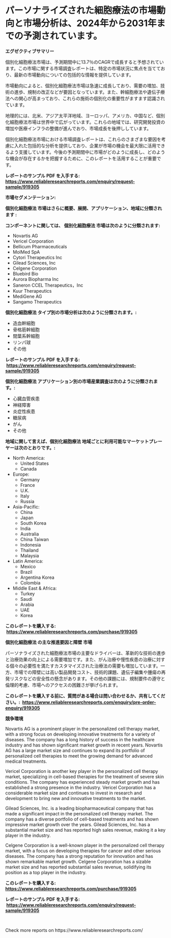 <p><h1>パーソナライズされた細胞療法の市場動向と市場分析は、2024年から2031年までの予測されています。</h1></p><p><strong>エグゼクティブサマリー</strong></p>
<p><p>個別化細胞療法市場は、予測期間中に13.7％のCAGRで成長すると予想されています。この市場に関する市場調査レポートは、特定の市場状況に焦点を当てており、最新の市場動向についての包括的な情報を提供しています。</p><p>市場動向によると、個別化細胞療法市場は急速に成長しており、需要の増加、技術の進歩、規制の改正などが要因となっています。また、幹細胞療法や遺伝子療法への関心が高まっており、これらの施術の個別化の重要性がますます認識されています。</p><p>地理的には、北米、アジア太平洋地域、ヨーロッパ、アメリカ、中国など、個別化細胞療法市場は世界中で広がっています。これらの地域では、研究開発投資の増加や医療インフラの整備が進んでおり、市場成長を後押ししています。</p><p>個別化細胞療法市場における市場調査レポートは、これらのさまざまな要因を考慮に入れた包括的な分析を提供しており、企業が市場の機会を最大限に活用できるよう支援しています。今後の予測期間中に市場がどのように成長し、どのような機会が存在するかを把握するために、このレポートを活用することが重要です。</p></p>
<p><strong>レポートのサンプル PDF を入手する: <a href="https://www.reliableresearchreports.com/enquiry/request-sample/919305">https://www.reliableresearchreports.com/enquiry/request-sample/919305</a></strong></p>
<p><strong>市場セグメンテーション:</strong></p>
<p><strong> 個別化細胞療法 市場はさらに概要、展開、アプリケーション、地域に分類されます :</strong></p>
<p><strong>コンポーネントに関しては、 個別化細胞療法 市場は次のように分類されます: &nbsp;</strong></p>
<p><ul><li>Novartis AG</li><li>Vericel Corporation</li><li>Bellicum Pharmaceuticals</li><li>MolMed SpA</li><li>Cytori Therapeutics Inc</li><li>Gilead Sciences, Inc</li><li>Celgene Corporation</li><li>Bluebird Bio</li><li>Aurora Biopharma Inc</li><li>Saneron CCEL Therapeutics，Inc</li><li>Kuur Therapeutics</li><li>MediGene AG</li><li>Sangamo Therapeutics</li></ul></p>
<p><strong> 個別化細胞療法 タイプ別の市場分析は次のように分類されます。:</strong></p>
<p><ul><li>造血幹細胞</li><li>骨格筋幹細胞</li><li>間葉系幹細胞</li><li>リンパ球</li><li>その他</li></ul></p>
<p><strong>レポートのサンプル PDF を入手する: &nbsp;<a href="https://www.reliableresearchreports.com/enquiry/request-sample/919305">https://www.reliableresearchreports.com/enquiry/request-sample/919305</a></strong></p>
<p><strong> 個別化細胞療法 アプリケーション別の市場産業調査は次のように分類されます。:</strong></p>
<p><ul><li>心臓血管疾患</li><li>神経障害</li><li>炎症性疾患</li><li>糖尿病</li><li>がん</li><li>その他</li></ul></p>
<p><strong>地域に関して言えば、個別化細胞療法 地域ごとに利用可能なマーケットプレーヤーは次のとおりです。:</strong></p>
<p><ul>
    <li>
        North America:
        <ul>
            <li>United States</li>
            <li>Canada</li>
        </ul>
    </li>
    <li>
        Europe:
        <ul>
            <li>Germany</li>
            <li>France</li>
            <li>U.K.</li>
            <li>Italy</li>
            <li>Russia</li>
        </ul>
    </li>
    <li>
        Asia-Pacific:
        <ul>
            <li>China</li>
            <li>Japan</li>
            <li>South Korea</li>
            <li>India</li>
            <li>Australia</li>
            <li>China Taiwan</li>
            <li>Indonesia</li>
            <li>Thailand</li>
            <li>Malaysia</li>
        </ul>
    </li>
    <li>
        Latin America:
        <ul>
            <li>Mexico</li>
            <li>Brazil</li>
            <li>Argentina Korea</li>
            <li>Colombia</li>
        </ul>
    </li>
    <li>
        Middle East & Africa:
        <ul>
            <li>Turkey</li>
            <li>Saudi</li>
            <li>Arabia</li>
            <li>UAE</li>
            <li>Korea</li>
        </ul>
    </li>
    </ul></p>
<p><strong>このレポートを購入する: &nbsp;<a href="https://www.reliableresearchreports.com/purchase/919305">https://www.reliableresearchreports.com/purchase/919305</a></strong></p>
<p><strong>個別化細胞療法 の主な推進要因と障壁 市場</strong></p>
<p><p>パーソナライズされた細胞療法市場の主要なドライバーは、革新的な技術の進歩と治療効果の向上による需要増加です。また、がん治療や慢性疾患の治療に対する個々の必要性を満たすカスタマイズされた治療法の需要も増加しています。一方、市場での障壁には高い製品開発コスト、技術的課題、遺伝子編集や腫瘍の再発リスクなどの安全性の懸念があります。その他の課題には、規制要件の遵守と倫理的考慮、市場へのアクセスの困難さが挙げられます。</p></p>
<p><strong>このレポートを購入する前に、質問がある場合は問い合わせるか、共有してください。:&nbsp; <a href="https://www.reliableresearchreports.com/enquiry/pre-order-enquiry/919305">https://www.reliableresearchreports.com/enquiry/pre-order-enquiry/919305</a></strong></p>
<p><strong>競争環境</strong></p>
<p><p>Novartis AG is a prominent player in the personalized cell therapy market, with a strong focus on developing innovative treatments for a variety of diseases. The company has a long history of success in the healthcare industry and has shown significant market growth in recent years. Novartis AG has a large market size and continues to expand its portfolio of personalized cell therapies to meet the growing demand for advanced medical treatments.</p><p>Vericel Corporation is another key player in the personalized cell therapy market, specializing in cell-based therapies for the treatment of severe skin conditions. The company has experienced steady market growth and has established a strong presence in the industry. Vericel Corporation has a considerable market size and continues to invest in research and development to bring new and innovative treatments to the market.</p><p>Gilead Sciences, Inc. is a leading biopharmaceutical company that has made a significant impact in the personalized cell therapy market. The company has a diverse portfolio of cell-based treatments and has shown impressive market growth over the years. Gilead Sciences, Inc. has a substantial market size and has reported high sales revenue, making it a key player in the industry.</p><p>Celgene Corporation is a well-known player in the personalized cell therapy market, with a focus on developing therapies for cancer and other serious diseases. The company has a strong reputation for innovation and has shown remarkable market growth. Celgene Corporation has a sizable market size and has reported substantial sales revenue, solidifying its position as a top player in the industry.</p></p>
<p><strong>このレポートを購入する: &nbsp; <a href="https://www.reliableresearchreports.com/purchase/919305">https://www.reliableresearchreports.com/purchase/919305</a></strong></p>
<p><strong>レポートのサンプル PDF を入手する: &nbsp;<a href="https://www.reliableresearchreports.com/enquiry/request-sample/919305">https://www.reliableresearchreports.com/enquiry/request-sample/919305</a></strong><strong></strong></p>
<p>&nbsp;</p>
<p>Check more reports on https://www.reliableresearchreports.com/</p>